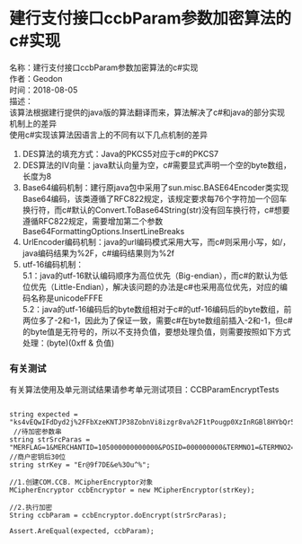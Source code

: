 # 建行支付接口ccbParam参数加密算法的c#实现

名称：建行支付接口ccbParam参数加密算法的c#实现<br />
作者：Geodon<br />
时间：2018-08-05<br />
描述：<br />
该算法根据建行提供的java版的算法翻译而来，算法解决了c#和java的部分实现机制上的差异<br />
使用c#实现该算法因语言上的不同有以下几点机制的差异<br />
 1. DES算法的填充方式：Java的PKCS5对应于c#的PKCS7
 2. DES算法的IV向量：java默认向量为空，c#需要显式声明一个空的byte数组，长度为8
 3. Base64编码机制：建行原java包中采用了sun.misc.BASE64Encoder类实现Base64编码，该类遵循了RFC822规定，该规定要求每76个字符加一个回车换行符，而c#默认的Convert.ToBase64String(str)没有回车换行符，c#想要遵循RFC822规定，需要增加第二个参数Base64FormattingOptions.InsertLineBreaks
 4. UrlEncoder编码机制：java的url编码模式采用大写，而c#则采用小写，如/，java编码结果为%2F，c#编码结果则为%2f
 5. utf-16编码机制：<br />
   5.1：java的utf-16默认编码顺序为高位优先（Big-endian），而c#的默认为低位优先（Little-Endian），解决该问题的办法是c#也采用高位优先，对应的编码名称是unicodeFFFE<br />
   5.2：java的utf-16编码后的byte数组相对于c#的utf-16编码后的byte数组，前两位多了-2和-1，因此为了保证一致，需要c#在byte数组前插入-2和-1，但c#的byte值是无符号的，所以不支持负值，要想处理负值，则需要按照如下方式处理：(byte)(0xff & 负值)

### 有关测试
有关算法使用及单元测试结果请参考单元测试项目：CCBParamEncryptTests<br />
<pre><code>
string expected = "ks4vEQwIFdDyd2j%2FFbXzeKNTJP38ZobnVi8izgr8va%2F1tPougp0XzInRGBl8HYbQr55eJAl4%2C%2FcG%0D%0AA9DCHuedDwYD0MIe550PVCtlNQdBPCRZpM97HS2a0gYD0MIe550PBgPQwh7nnQ%2FRHxSzIbQMYFFi%0D%0ACQd4eSgrPKxDHPY7gni8scyWMT1a5Xt56vzUkmgfkKasmdCaJ6db00n8JoPsZ%2CwYUMSfPASvBgPQ%0D%0Awh7nnQ8m4w%2FBPxqgrz3%2F2ekjq4Az5fHfbn19%2CaEu8OjhjPmu1wYD0MIe550PBgPQwh7nnQ%2FAA%2C8M%0D%0A7jDsWJI%2CiN3ezySMa0ksR%2Cqi0pBY0i74cyhvAAB4cVC7e5Fk6195inZ7xjeSPojd3s8kjBaO0tV6%0D%0AdlpGf8kUwZgLvd2DjSOT6Gb9VrjkFo5meJb5slBxTqlKGQbgR7xxFFvPk0G8T0SodvkO";
 //待加密参数串
string strSrcParas = "MERFLAG=1&MERCHANTID=105000000000000&POSID=000000000&TERMNO1=&TERMNO2=&BRANCHID=110000000&ORDERID=105000000000000123456&QRCODE=CCB9991234567&AMOUNT=0.01&TXCODE=PAY100";
//商户密钥后30位
string strKey = "Er@9f7DE&e%3Ou^%";

//1.创建COM.CCB. MCipherEncryptor对象
MCipherEncryptor ccbEncryptor = new MCipherEncryptor(strKey);

//2.执行加密
String ccbParam = ccbEncryptor.doEncrypt(strSrcParas);

Assert.AreEqual(expected, ccbParam);
</code>
</pre>
